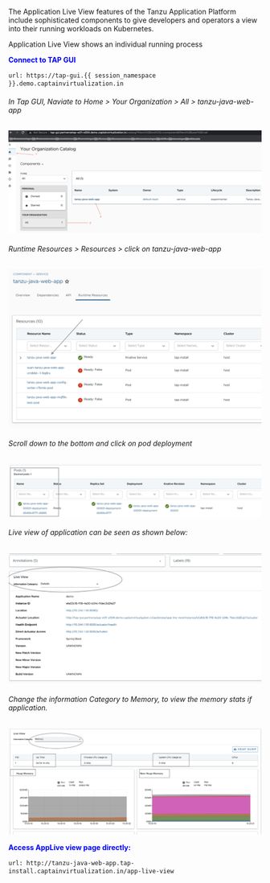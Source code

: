 The Application Live View features of the Tanzu Application Platform include sophisticated components to give developers and operators a view into their running workloads on Kubernetes.

Application Live View shows an individual running process

<p style="color:blue"><strong> Connect to TAP GUI </strong></p>

```dashboard:open-url
url: https://tap-gui.{{ session_namespace }}.demo.captainvirtualization.in
```

###### In Tap GUI, Naviate to Home > Your Organization > All > tanzu-java-web-app

![Local host](images/tap-gui-2.png)

###### Runtime Resources > Resources > click on tanzu-java-web-app

![Local host](images/Applive-1.png)

###### Scroll down to the bottom and click on pod deployment

![Local host](images/Applive-2.png)

###### Live view of application can be seen as shown below: 

![Local host](images/Applive-3.png)

###### Change the information Category to Memory, to view the memory stats if application. 

![Local host](images/Applive-4.png)

<p style="color:blue"><strong> Access AppLive view page directly: </strong></p>

```dashboard:open-url
url: http://tanzu-java-web-app.tap-install.captainvirtualization.in/app-live-view
```

